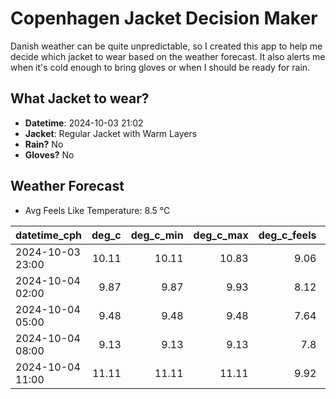 
# Copenhagen Jacket Decision Maker

Danish weather can be quite unpredictable, so I created this app to help me decide which jacket to wear based on the weather forecast. 
It also alerts me when it's cold enough to bring gloves or when I should be ready for rain.

## What Jacket to wear?

- **Datetime**: 2024-10-03 21:02
- **Jacket**: Regular Jacket with Warm Layers
- **Rain?** No
- **Gloves?** No

## Weather Forecast
- Avg Feels Like Temperature: 8.5 °C

| datetime_cph     |   deg_c |   deg_c_min |   deg_c_max |   deg_c_feels | weather   | wind   | rain   |
|:-----------------|--------:|------------:|------------:|--------------:|:----------|:-------|:-------|
| 2024-10-03 23:00 |   10.11 |       10.11 |       10.83 |          9.06 | Clouds    | Low    | None   |
| 2024-10-04 02:00 |    9.87 |        9.87 |        9.93 |          8.12 | Clear     | Low    | None   |
| 2024-10-04 05:00 |    9.48 |        9.48 |        9.48 |          7.64 | Clear     | Low    | None   |
| 2024-10-04 08:00 |    9.13 |        9.13 |        9.13 |          7.8  | Clear     | Low    | None   |
| 2024-10-04 11:00 |   11.11 |       11.11 |       11.11 |          9.92 | Clear     | Low    | None   |
        